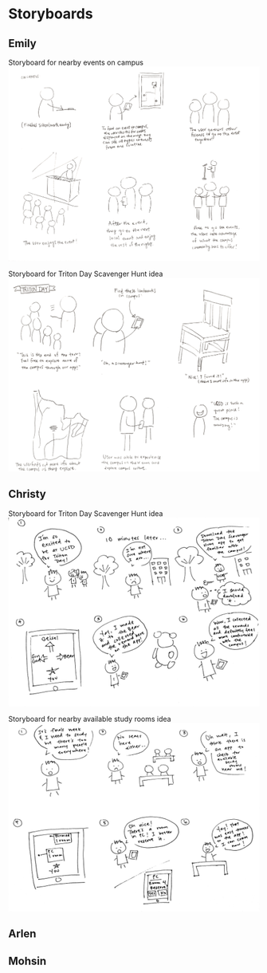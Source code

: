 # Storyboards

## Emily
Storyboard for nearby events on campus
![Emily-Storyboard1](storyboards/emily1.PNG)

Storyboard for Triton Day Scavenger Hunt idea
![Emily-Storyboard2](storyboards/emily2.PNG)

## Christy
Storyboard for Triton Day Scavenger Hunt idea
![Christy-Storyboard1](storyboards/christy1.png)

Storyboard for nearby available study rooms idea
![Christy-Storyboard2](storyboards/christy2.png)

## Arlen

## Mohsin
